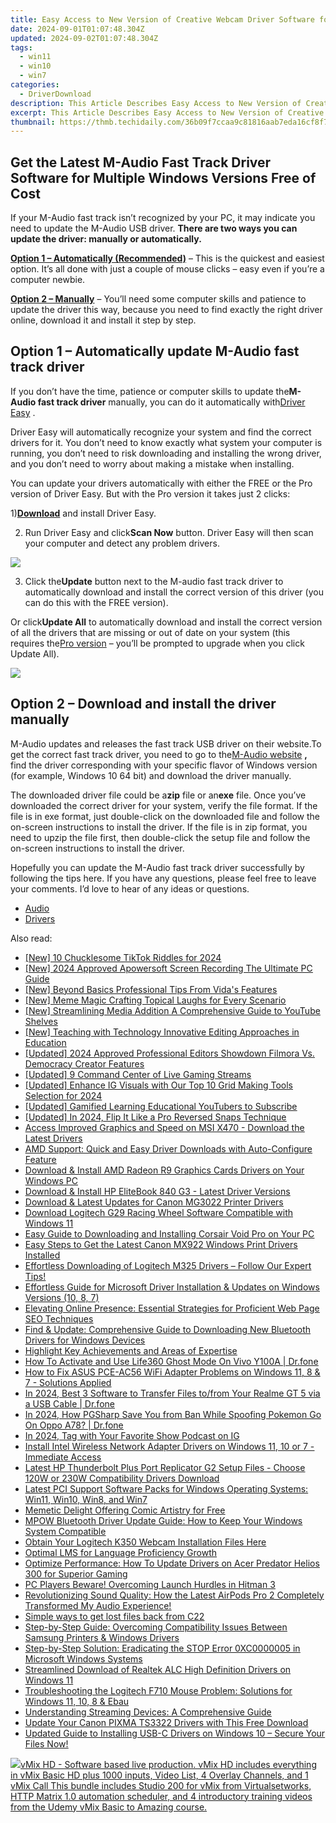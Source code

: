 ```yaml
---
title: Easy Access to New Version of Creative Webcam Driver Software for Windows Users
date: 2024-09-01T01:07:48.304Z
updated: 2024-09-02T01:07:48.304Z
tags:
  - win11
  - win10
  - win7
categories:
  - DriverDownload
description: This Article Describes Easy Access to New Version of Creative Webcam Driver Software for Windows Users
excerpt: This Article Describes Easy Access to New Version of Creative Webcam Driver Software for Windows Users
thumbnail: https://thmb.techidaily.com/36b09f7ccaa9c81816aab7eda16cf8f7440a1a40a70bb2dcfcf0284506d79ec5.jpg
---
```


## Get the Latest M-Audio Fast Track Driver Software for Multiple Windows Versions Free of Cost

If your M-Audio fast track isn’t recognized by your PC, it may indicate you need to update the M-Audio USB driver. **There are two ways you can update the driver: manually or automatically.**

**[Option 1 – Automatically (Recommended)](https://tools.techidaily.com/drivereasy/download/)** [](https://tools.techidaily.com/drivereasy/download/) – This is the quickest and easiest option. It’s all done with just a couple of mouse clicks – easy even if you’re a computer newbie.

**[Option 2 – Manually](https://tools.techidaily.com/drivereasy/download/)**  – You’ll need some computer skills and patience to update the driver this way, because you need to find exactly the right driver online, download it and install it step by step.

## Option 1 – Automatically update M-Audio fast track driver

 If you don’t have the time, patience or computer skills to update the**M-Audio fast track driver** manually, you can do it automatically with[Driver Easy](https://tools.techidaily.com/drivereasy/download/) .

 Driver Easy will automatically recognize your system and find the correct drivers for it. You don’t need to know exactly what system your computer is running, you don’t need to risk downloading and installing the wrong driver, and you don’t need to worry about making a mistake when installing.

 You can update your drivers automatically with either the FREE or the Pro version of Driver Easy. But with the Pro version it takes just 2 clicks:

 1)[**Download**](https://tools.techidaily.com/drivereasy/download/) and install Driver Easy.

 2) Run Driver Easy and click**Scan Now** button. Driver Easy will then scan your computer and detect any problem drivers.

![](https://images.drivereasy.com/wp-content/uploads/2018/03/img_5abdd74d18191.png)

 3) Click the**Update** button next to the M-audio fast track driver to automatically download and install the correct version of this driver (you can do this with the FREE version).

 Or click**Update All** to automatically download and install the correct version of all the drivers that are missing or out of date on your system (this requires the[Pro version](https://tools.techidaily.com/drivereasy/download/) – you’ll be prompted to upgrade when you click Update All).

![](https://images.drivereasy.com/wp-content/uploads/2018/03/img_5abdd941326a4.jpg)

## Option 2 – Download and install the driver manually

 M-Audio updates and releases the fast track USB driver on their website.To get the correct fast track driver, you need to go to the[M-Audio website](http://m-audio.com/support/drivers) **,** find the driver corresponding with your specific flavor of Windows version (for example, Windows 10 64 bit) and download the driver manually.

 The downloaded driver file could be a**zip** file or an**exe** file. Once you’ve downloaded the correct driver for your system, verify the file format. If the file is in exe format, just double-click on the downloaded file and follow the on-screen instructions to install the driver. If the file is in zip format, you need to upzip the file first, then double-click the setup file and follow the on-screen instructions to install the driver.

 Hopefully you can update the M-Audio fast track driver successfully by following the tips here. If you have any questions, please feel free to leave your comments. I’d love to hear of any ideas or questions.

* [Audio](https://tools.techidaily.com/drivereasy/download/)
* [Drivers](https://tools.techidaily.com/drivereasy/download/)

<ins class="adsbygoogle"
     style="display:block"
     data-ad-format="autorelaxed"
     data-ad-client="ca-pub-7571918770474297"
     data-ad-slot="1223367746"></ins>



<ins class="adsbygoogle"
     style="display:block"
     data-ad-client="ca-pub-7571918770474297"
     data-ad-slot="8358498916"
     data-ad-format="auto"
     data-full-width-responsive="true"></ins>

<span class="atpl-alsoreadstyle">Also read:</span>
<div><ul>
<li><a href="https://tiktok-videos.techidaily.com/new-10-chucklesome-tiktok-riddles-for-2024/"><u>[New] 10 Chucklesome TikTok Riddles for 2024</u></a></li>
<li><a href="https://screen-video-capture.techidaily.com/new-2024-approved-apowersoft-screen-recording-the-ultimate-pc-guide/"><u>[New] 2024 Approved  Apowersoft Screen Recording  The Ultimate PC Guide</u></a></li>
<li><a href="https://vp-tips.techidaily.com/new-beyond-basics-professional-tips-from-vidas-features/"><u>[New] Beyond Basics  Professional Tips From Vida's Features</u></a></li>
<li><a href="https://extra-approaches.techidaily.com/new-meme-magic-crafting-topical-laughs-for-every-scenario/"><u>[New] Meme Magic  Crafting Topical Laughs for Every Scenario</u></a></li>
<li><a href="https://fox-access.techidaily.com/new-streamlining-media-addition-a-comprehensive-guide-to-youtube-shelves/"><u>[New] Streamlining Media Addition  A Comprehensive Guide to YouTube Shelves</u></a></li>
<li><a href="https://fox-glue.techidaily.com/new-teaching-with-technology-innovative-editing-approaches-in-education/"><u>[New] Teaching with Technology  Innovative Editing Approaches in Education</u></a></li>
<li><a href="https://desktop-recording.techidaily.com/updated-2024-approved-professional-editors-showdown-filmora-vs-democracy-creator-features/"><u>[Updated] 2024 Approved  Professional Editors Showdown  Filmora Vs. Democracy Creator Features</u></a></li>
<li><a href="https://extra-hints.techidaily.com/updated-9-command-center-of-live-gaming-streams/"><u>[Updated] 9 Command Center of Live Gaming Streams</u></a></li>
<li><a href="https://instagram-clips.techidaily.com/updated-enhance-ig-visuals-with-our-top-10-grid-making-tools-selection-for-2024/"><u>[Updated] Enhance IG Visuals with Our Top 10 Grid Making Tools Selection for 2024</u></a></li>
<li><a href="https://youtube-zero.techidaily.com/ed-gamified-learning-educational-youtubers-to-subscribe/"><u>[Updated] Gamified Learning  Educational YouTubers to Subscribe</u></a></li>
<li><a href="https://snapchat-videos.techidaily.com/updated-in-2024-flip-it-like-a-pro-reversed-snaps-technique/"><u>[Updated] In 2024, Flip It Like a Pro  Reversed Snaps Technique</u></a></li>
<li><a href="https://driver-download.techidaily.com/access-improved-graphics-and-speed-on-msi-x470-download-the-latest-drivers/"><u>Access Improved Graphics and Speed on MSI X470 - Download the Latest Drivers</u></a></li>
<li><a href="https://driver-download.techidaily.com/amd-support-quick-and-easy-driver-downloads-with-auto-configure-feature/"><u>AMD Support: Quick and Easy Driver Downloads with Auto-Configure Feature</u></a></li>
<li><a href="https://driver-download.techidaily.com/download-and-install-amd-radeon-r9-graphics-cards-drivers-on-your-windows-pc/"><u>Download & Install AMD Radeon R9 Graphics Cards Drivers on Your Windows PC</u></a></li>
<li><a href="https://driver-download.techidaily.com/download-and-install-hp-elitebook-840-g3-latest-driver-versions/"><u>Download & Install HP EliteBook 840 G3 - Latest Driver Versions</u></a></li>
<li><a href="https://driver-download.techidaily.com/1722977766938-download-and-latest-updates-for-canon-mg3022-printer-drivers/"><u>Download & Latest Updates for Canon MG3022 Printer Drivers</u></a></li>
<li><a href="https://driver-download.techidaily.com/download-logitech-g29-racing-wheel-software-compatible-with-windows-11/"><u>Download Logitech G29 Racing Wheel Software Compatible with Windows 11</u></a></li>
<li><a href="https://driver-download.techidaily.com/easy-guide-to-downloading-and-installing-corsair-void-pro-on-your-pc/"><u>Easy Guide to Downloading and Installing Corsair Void Pro on Your PC</u></a></li>
<li><a href="https://driver-download.techidaily.com/easy-steps-to-get-the-latest-canon-mx922-windows-print-drivers-installed/"><u>Easy Steps to Get the Latest Canon MX922 Windows Print Drivers Installed</u></a></li>
<li><a href="https://driver-download.techidaily.com/1722967867183-effortless-downloading-of-logitech-m325-drivers-follow-our-expert-tips/"><u>Effortless Downloading of Logitech M325 Drivers – Follow Our Expert Tips!</u></a></li>
<li><a href="https://driver-download.techidaily.com/effortless-guide-for-microsoft-driver-installation-and-updates-on-windows-versions-10-8-7/"><u>Effortless Guide for Microsoft Driver Installation & Updates on Windows Versions (10, 8, 7)</u></a></li>
<li><a href="https://solve-latest.techidaily.com/elevating-online-presence-essential-strategies-for-proficient-web-page-seo-techniques/"><u>Elevating Online Presence: Essential Strategies for Proficient Web Page SEO Techniques</u></a></li>
<li><a href="https://driver-download.techidaily.com/find-and-update-comprehensive-guide-to-downloading-new-bluetooth-drivers-for-windows-devices/"><u>Find & Update: Comprehensive Guide to Downloading New Bluetooth Drivers for Windows Devices</u></a></li>
<li><a href="https://driver-download.techidaily.com/highlight-key-achievements-and-areas-of-expertise/"><u>Highlight Key Achievements and Areas of Expertise</u></a></li>
<li><a href="https://location-social.techidaily.com/how-to-activate-and-use-life360-ghost-mode-on-vivo-y100a-drfone-by-drfone-virtual-android/"><u>How To Activate and Use Life360 Ghost Mode On Vivo Y100A | Dr.fone</u></a></li>
<li><a href="https://driver-download.techidaily.com/how-to-fix-asus-pce-ac56-wifi-adapter-problems-on-windows-11-8-and-7-solutions-applied/"><u>How to Fix ASUS PCE-AC56 WiFi Adapter Problems on Windows 11, 8 & 7 - Solutions Applied</u></a></li>
<li><a href="https://android-transfer.techidaily.com/in-2024-best-3-software-to-transfer-files-tofrom-your-realme-gt-5-via-a-usb-cable-drfone-by-drfone-transfer-from-android-transfer-from-android/"><u>In 2024, Best 3 Software to Transfer Files to/from Your Realme GT 5 via a USB Cable | Dr.fone</u></a></li>
<li><a href="https://android-pokemon-go.techidaily.com/in-2024-how-pgsharp-save-you-from-ban-while-spoofing-pokemon-go-on-oppo-a78-drfone-by-drfone-virtual-android/"><u>In 2024, How PGSharp Save You from Ban While Spoofing Pokemon Go On Oppo A78? | Dr.fone</u></a></li>
<li><a href="https://some-skills.techidaily.com/in-2024-tag-with-your-favorite-show-podcast-on-ig/"><u>In 2024, Tag with Your Favorite Show  Podcast on IG</u></a></li>
<li><a href="https://driver-download.techidaily.com/install-intel-wireless-network-adapter-drivers-on-windows-11-10-or-7-immediate-access/"><u>Install Intel Wireless Network Adapter Drivers on Windows 11, 10 or 7 - Immediate Access</u></a></li>
<li><a href="https://driver-download.techidaily.com/latest-hp-thunderbolt-plus-port-replicator-g2-setup-files-choose-120w-or-230w-compatibility-drivers-download/"><u>Latest HP Thunderbolt Plus Port Replicator G2 Setup Files - Choose 120W or 230W Compatibility Drivers Download</u></a></li>
<li><a href="https://driver-download.techidaily.com/latest-pci-support-software-packs-for-windows-operating-systems-win11-win10-win8-and-win7/"><u>Latest PCI Support Software Packs for Windows Operating Systems: Win11, Win10, Win8, and Win7</u></a></li>
<li><a href="https://extra-information.techidaily.com/memetic-delight-offering-comic-artistry-for-free/"><u>Memetic Delight  Offering Comic Artistry for Free</u></a></li>
<li><a href="https://driver-download.techidaily.com/mpow-bluetooth-driver-update-guide-how-to-keep-your-windows-system-compatible/"><u>MPOW Bluetooth Driver Update Guide: How to Keep Your Windows System Compatible</u></a></li>
<li><a href="https://driver-download.techidaily.com/obtain-your-logitech-k350-webcam-installation-files-here/"><u>Obtain Your Logitech K350 Webcam Installation Files Here</u></a></li>
<li><a href="https://mondly-stories.techidaily.com/optimal-lms-for-language-proficiency-growth/"><u>Optimal LMS for Language Proficiency Growth</u></a></li>
<li><a href="https://driver-download.techidaily.com/optimize-performance-how-to-update-drivers-on-acer-predator-helios-300-for-superior-gaming/"><u>Optimize Performance: How To Update Drivers on Acer Predator Helios 300 for Superior Gaming</u></a></li>
<li><a href="https://win-blog.techidaily.com/pc-players-beware-overcoming-launch-hurdles-in-hitman-3/"><u>PC Players Beware! Overcoming Launch Hurdles in Hitman 3</u></a></li>
<li><a href="https://some-approaches.techidaily.com/revolutionizing-sound-quality-how-the-latest-airpods-pro-2-completely-transformed-my-audio-experience/"><u>Revolutionizing Sound Quality: How the Latest AirPods Pro 2 Completely Transformed My Audio Experience!</u></a></li>
<li><a href="https://techidaily.com/simple-ways-to-get-lost-files-back-from-c22-by-fonelab-android-recover-data/"><u>Simple ways to get lost files back from C22</u></a></li>
<li><a href="https://driver-download.techidaily.com/step-by-step-guide-overcoming-compatibility-issues-between-samsung-printers-and-windows-drivers/"><u>Step-by-Step Guide: Overcoming Compatibility Issues Between Samsung Printers & Windows Drivers</u></a></li>
<li><a href="https://win-howtos.techidaily.com/step-by-step-solution-eradicating-the-stop-error-0xc0000005-in-microsoft-windows-systems/"><u>Step-by-Step Solution: Eradicating the STOP Error 0XC0000005 in Microsoft Windows Systems</u></a></li>
<li><a href="https://driver-download.techidaily.com/streamlined-download-of-realtek-alc-high-definition-drivers-on-windows-11/"><u>Streamlined Download of Realtek ALC High Definition Drivers on Windows 11</u></a></li>
<li><a href="https://driver-download.techidaily.com/troubleshooting-the-logitech-f710-mouse-problem-solutions-for-windows-11-10-8-and-ebau/"><u>Troubleshooting the Logitech F710 Mouse Problem: Solutions for Windows 11, 10, 8 & Ebau</u></a></li>
<li><a href="https://tech-renaissance.techidaily.com/understanding-streaming-devices-a-comprehensive-guide/"><u>Understanding Streaming Devices: A Comprehensive Guide</u></a></li>
<li><a href="https://driver-download.techidaily.com/update-your-canon-pixma-ts3322-drivers-with-this-free-download/"><u>Update Your Canon PIXMA TS3322 Drivers with This Free Download</u></a></li>
<li><a href="https://driver-download.techidaily.com/updated-guide-to-installing-usb-c-drivers-on-windows-10-secure-your-files-now/"><u>Updated Guide to Installing USB-C Drivers on Windows 10 – Secure Your Files Now!</u></a></li>
</ul></div>

<!-- affiliate ads begin -->
<a href="https://secure.2checkout.com/order/checkout.php?PRODS=4718730&QTY=1&AFFILIATE=108875&CART=1"> <img src="https://secure.avangate.com/images/merchant/ce9a6fb2becc2d235e62b125e9260102/products/copy_vMixCallScreenshot1-large.jpg" border="0">vMix HD - Software based live production. vMix HD includes everything in vMix Basic HD plus 1000 inputs, Video List, 4 Overlay Channels, and 1 vMix Call 
This bundle includes Studio 200 for vMix from Virtualsetworks, HTTP Matrix 1.0 automation scheduler, and 4 introductory training videos from the Udemy vMix Basic to Amazing course. </a>
<!-- affiliate ads end -->